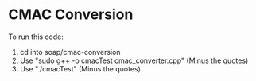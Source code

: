 # CMAC Conversion

To run this code:
1. cd into soap/cmac-conversion
2. Use "sudo g++ -o cmacTest cmac_converter.cpp" (Minus the quotes)
3. Use "./cmacTest" (Minus the quotes)